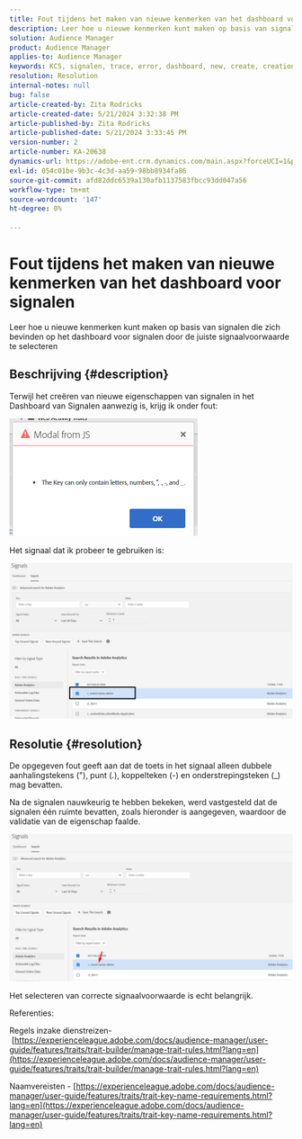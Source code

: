 ```yaml
---
title: Fout tijdens het maken van nieuwe kenmerken van het dashboard voor signalen
description: Leer hoe u nieuwe kenmerken kunt maken op basis van signalen die zich bevinden op het dashboard voor signalen door de juiste signaalvoorwaarde te selecteren
solution: Audience Manager
product: Audience Manager
applies-to: Audience Manager
keywords: KCS, signalen, trace, error, dashboard, new, create, creation,
resolution: Resolution
internal-notes: null
bug: false
article-created-by: Zita Rodricks
article-created-date: 5/21/2024 3:32:38 PM
article-published-by: Zita Rodricks
article-published-date: 5/21/2024 3:33:45 PM
version-number: 2
article-number: KA-20638
dynamics-url: https://adobe-ent.crm.dynamics.com/main.aspx?forceUCI=1&pagetype=entityrecord&etn=knowledgearticle&id=b5094b56-8717-ef11-9f89-6045bd06eea5
exl-id: 054c01be-9b3c-4c3d-aa59-98bb8934fa86
source-git-commit: afd82ddc6539a130afb1137583fbcc93dd047a56
workflow-type: tm+mt
source-wordcount: '147'
ht-degree: 0%

---
```


# Fout tijdens het maken van nieuwe kenmerken van het dashboard voor signalen


Leer hoe u nieuwe kenmerken kunt maken op basis van signalen die zich bevinden op het dashboard voor signalen door de juiste signaalvoorwaarde te selecteren

## Beschrijving {#description}


Terwijl het creëren van nieuwe eigenschappen van signalen in het Dashboard van Signalen aanwezig is, krijg ik onder fout:

![](assets/___b6094b56-8717-ef11-9f89-6045bd06eea5___.png)



Het signaal dat ik probeer te gebruiken is:

![](assets/___b9094b56-8717-ef11-9f89-6045bd06eea5___.png)


## Resolutie {#resolution}


De opgegeven fout geeft aan dat de toets in het signaal alleen dubbele aanhalingstekens (&quot;), punt (.), koppelteken (-) en onderstrepingsteken (_) mag bevatten.

Na de signalen nauwkeurig te hebben bekeken, werd vastgesteld dat de signalen één ruimte bevatten, zoals hieronder is aangegeven, waardoor de validatie van de eigenschap faalde.



![](assets/d04f0008-f63a-ed11-9db1-0022480868ff.png)

Het selecteren van correcte signaalvoorwaarde is echt belangrijk.

Referenties:

Regels inzake dienstreizen- [https://experienceleague.adobe.com/docs/audience-manager/user-guide/features/traits/trait-builder/manage-trait-rules.html?lang=en](https://experienceleague.adobe.com/docs/audience-manager/user-guide/features/traits/trait-builder/manage-trait-rules.html?lang=en)

Naamvereisten - [https://experienceleague.adobe.com/docs/audience-manager/user-guide/features/traits/trait-key-name-requirements.html?lang=en](https://experienceleague.adobe.com/docs/audience-manager/user-guide/features/traits/trait-key-name-requirements.html?lang=en)

